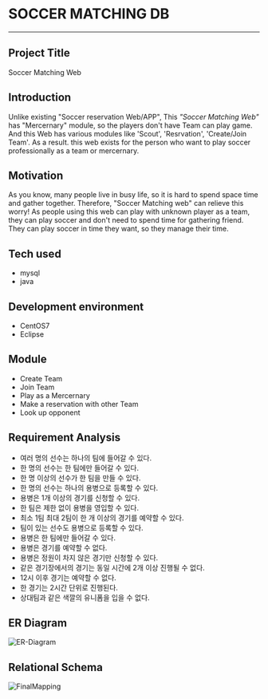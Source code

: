 # SOCCER MATCHING DB
- - -
## Project Title
Soccer Matching Web

## Introduction
Unlike existing "Soccer reservation Web/APP", 
This *"Soccer Matching Web"* has "Mercernary" module, so the players don't have Team can play game.
And this Web has various modules like 'Scout', 'Resrvation', 'Create/Join Team'.
As a result. this web exists for the person who want to play soccer professionally as a team or mercernary.

## Motivation
As you know, many people live in  busy life, so it is hard to spend space time and gather together.
Therefore, "Soccer Matching web" can relieve this worry!
As people using this web can play with unknown player as a team, they can play soccer and don't need to spend time for gathering friend.
They can play soccer in time they want, so they manage their time.

## Tech used
- mysql
- java

## Development environment
- CentOS7
- Eclipse

## Module
- Create Team
- Join Team
- Play as a Mercernary
- Make a reservation with other Team
- Look up opponent

## Requirement Analysis
- 여러 명의 선수는 하나의 팀에 들어갈 수 있다.
- 한 명의 선수는 한 팀에만 들어갈 수 있다.
- 한 명 이상의 선수가 한 팀을 만들 수 있다.
- 한 명의 선수는 하나의 용병으로 등록할 수 있다.
- 용병은 1개 이상의 경기를 신청할 수 있다.
- 한 팀은 제한 없이 용병을 영입할 수 있다.
- 최소 1팀 최대 2팀이 한 개 이상의 경기를 예약할 수 있다.
- 팀이 있는 선수도 용병으로 등록할 수 있다.
- 용병은 한 팀에만 들어갈 수 있다.
- 용병은 경기를 예약할 수 없다.
- 용병은 정원이 차지 않은 경기만 신청할 수 있다.
- 같은 경기장에서의 경기는 동일 시간에 2개 이상 진행될 수 없다.
- 12시 이후 경기는 예약할 수 없다.
- 한 경기는 2시간 단위로 진행된다.
- 상대팀과 같은 색깔의 유니폼을 입을 수 없다.
  
## ER Diagram
![ER-Diagram](https://user-images.githubusercontent.com/57867611/69639524-02711a80-10a0-11ea-8994-2697a930bf3a.JPG)
## Relational Schema
![FinalMapping](https://user-images.githubusercontent.com/57867611/69835447-1b86f080-1285-11ea-81a6-23d8b41836de.JPG)


